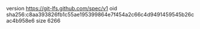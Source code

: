 version https://git-lfs.github.com/spec/v1
oid sha256:c8aa393826fb1c55ae195399864e7f454a2c66c4d9491459545b26cac4b958e6
size 6266
